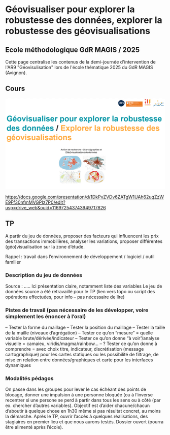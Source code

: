 # Géovisualiser pour explorer la robustesse des données, explorer la robustesse des géovisualisations
## Ecole méthodologique GdR MAGIS / 2025


Cette page centralise les contenus de la demi-journée d'intervention de l'AR9 "Géovisulisation" lors de l'école thématique 2025 du GdR MAGIS (Avignon).

## Cours

![alt text](https://raw.githubusercontent.com/magisAR9/EcoleMAGIS/main/contenus/CM.PNG)



https://docs.google.com/presentation/d/1DkPvZVDv6ZATgW1UAh62uqZzWE9Ff30nfmMVGPIz7P0/edit?usp=drive_web&ouid=116972543743949717826


## TP

A partir du jeu de données, proposer des facteurs qui influencent les prix des transactions immobilières,
analyser les variations, proposer différentes (géo)visualisation sur la zone d’étude.

Rappel : travail dans l’environnement de développement / logiciel / outil familier

### Description du jeu de données
Source : .....
Ici présentation claire, notamment liste des variables
Le jeu de données source a été retravaillé pour le TP (lien vers topo ou script des opérations effectuées,
pour info – pas nécessaire de lire)


### Pistes de travail (pas nécessaire de les développer, voire simplement les énoncer à l’oral)
– Tester la forme du maillage
– Tester la position du maillage
– Tester la taille de la maille (niveaux d’agrégation)
– Tester ce qu’on “mesure” = quelle variable brute/dérivée/indicateur
– Tester ce qu’on donne “à voir”/analyse visuelle = camaieu, viridis/magma/rainbow...
– ? Tester ce qu’on donne à comprendre = avec choix titre, indicateur, discrétisation (message
cartographique) pour les cartes statiques ou les possibilité de filtrage, de mise en relation entre
données/graphiques et carte pour les interfaces dynamiques


### Modalités pédagos
On passe dans les groupes pour lever le cas échéant des points de blocage, donner une impulsion à une
personne bloquée (ou à l’inverse recentrer si une persone se perd à partir dans tous les sens ou à côté
(par ex. chercher d’autres variables). Objectif est d’aider chacune/chacun d’aboutir à quelque chose en
1h30 même si pas résultat concret, au moins la démarche.
Après le TP, ouvrir l’accès à quelques réalisations, des stagiaires en premier lieu et que nous aurons
testés. Dossier ouvert (pourra être alimenté après l’école).

